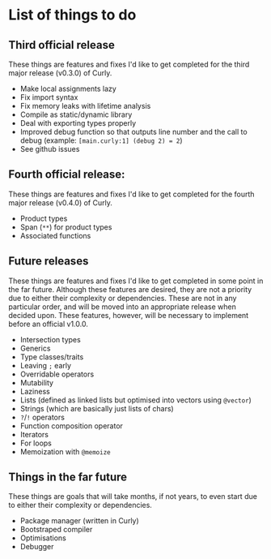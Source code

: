 # List of things to do
## Third official release
These things are features and fixes I'd like to get completed for the third major release (v0.3.0) of Curly.
- Make local assignments lazy
- Fix import syntax
- Fix memory leaks with lifetime analysis
- Compile as static/dynamic library
- Deal with exporting types properly
- Improved debug function so that outputs line number and the call to debug (example: `[main.curly:1] (debug 2) = 2`)
- See github issues

## Fourth official release:
These things are features and fixes I'd like to get completed for the fourth major release (v0.4.0) of Curly.
- Product types
- Span (`**`) for product types
- Associated functions

## Future releases
These things are features and fixes I'd like to get completed in some point in the far future. Although these features are desired, they are not a priority due to either their complexity or dependencies. These are not in any particular order, and will be moved into an appropriate release when decided upon. These features, however, will be necessary to implement before an official v1.0.0.
- Intersection types
- Generics
- Type classes/traits
- Leaving `;` early
- Overridable operators
- Mutability
- Laziness
- Lists (defined as linked lists but optimised into vectors using `@vector`)
- Strings (which are basically just lists of chars)
- `?`/`!` operators
- Function composition operator
- Iterators
- For loops
- Memoization with `@memoize`

## Things in the far future
These things are goals that will take months, if not years, to even start due to either their complexity or dependencies.
- Package manager (written in Curly)
- Bootstraped compiler
- Optimisations
- Debugger

